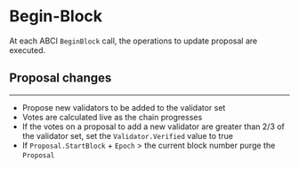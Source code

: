 # Begin-Block

At each ABCI `BeginBlock` call, the operations to update proposal are executed.

## Proposal changes

---

- Propose new validators to be added to the validator set
- Votes are calculated live as the chain progresses
- If the votes on a proposal to add a new validator are greater than 2/3 of the validator set, set the `Validator.Verified` value to true
- If `Proposal.StartBlock` + `Epoch` > the current block number purge the `Proposal`
